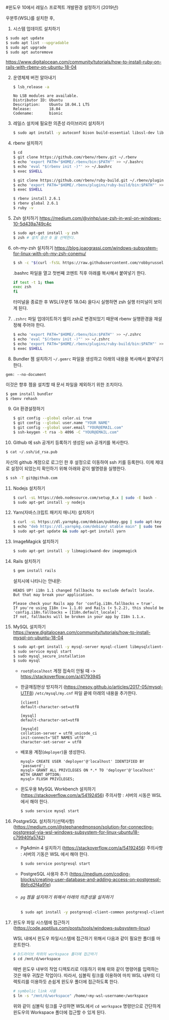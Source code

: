 #윈도우 10에서 레일스 프로젝트 개발환경 설정하기 (2019년)

우분투(WSL)를 설치한 후, 

1. 시스템 업데이트 설치하기

  ```sh
  $ sudo apt update
  $ sudo apt list --upgradable
  $ sudo apt upgrade
  $ sudo apt autoremove
  ```

  https://www.digitalocean.com/community/tutorials/how-to-install-ruby-on-rails-with-rbenv-on-ubuntu-18-04

2. 운영체제 버전 알아내기

   ```sh
   $ lsb_release -a
   ```

   ```
   No LSB modules are available.
   Distributor ID: Ubuntu
   Description:    Ubuntu 18.04.1 LTS
   Release:        18.04
   Codename:       bionic
   ```

3. 레일스 설치에 필요한 의존성 라이브러리 설치하기

   ```sh
   $ sudo apt install -y autoconf bison build-essential libssl-dev libyaml-dev libreadline6-dev zlib1g-dev libncurses5-dev libffi-dev libgdbm5 libgdbm-dev
   ```

4. rbenv 설치하기

   ```sh
   $ cd
   $ git clone https://github.com/rbenv/rbenv.git ~/.rbenv
   $ echo 'export PATH="$HOME/.rbenv/bin:$PATH"' >> ~/.bashrc
   $ echo 'eval "$(rbenv init -)"' >> ~/.bashrc
   $ exec $SHELL
   
   $ git clone https://github.com/rbenv/ruby-build.git ~/.rbenv/plugins/ruby-build
   $ echo 'export PATH="$HOME/.rbenv/plugins/ruby-build/bin:$PATH"' >> ~/.bashrc
   $ exec $SHELL
   
   $ rbenv install 2.6.1
   $ rbenv global 2.6.1
   $ ruby -v
   ```


5. Zsh  설치하기
   https://medium.com/@vinhp/use-zsh-in-wsl-on-windows-10-5d439a749c4c

   ```sh
   $ sudo apt-get install -y zsh
   $ zsh # 설치 옵션 0 을 선택한다.
   ```

6. oh-my-zsh  설치하기
   https://blog.joaograssi.com/windows-subsystem-for-linux-with-oh-my-zsh-conemu/

   ```sh
   $ sh -c "$(curl -fsSL https://raw.githubusercontent.com/robbyrussell/oh-my-zsh/master/tools/install.sh)"
   ```

   .bashrc  파일을 열고 첫번째 코멘트 직후 아래를 복사해서 붙여넣기 한다. 

   ```sh
   if test -t 1; then
   exec zsh
   fi
   ```

   터미널을 종료한 후  WSL(우분투 18.04) 을다시 실행하면  zsh  실행 터미널이 보이게 된다.

7. `.zshrc`  파일 업데이트하기
   쉘이 zsh로 변경되었기 때문에 rbenv 실행환경을 재설정해 주어야 한다.

   ```sh
   $ echo 'export PATH="$HOME/.rbenv/bin:$PATH"' >> ~/.zshrc
   $ echo 'eval "$(rbenv init -)"' >> ~/.zshrc
   $ echo 'export PATH="$HOME/.rbenv/plugins/ruby-build/bin:$PATH"' >> ~/.zshrc
   $ exec $SHELL
   ```

8. Bundler 젬 설치하기
  `~/.gemrc` 파일을 생성하고 아래의 내용을 복사해서 붙여넣기 한다.  

  ```
  gem: --no-document
  ```

  이것은 향후 젬을 설치할 때 문서 파일을 제외하기 위한 조치이다.

  ```sh
  $ gem install bundler
  $ rbenv rehash
  ```

9. Git 환경설정하기 

   ```sh
   $ git config --global color.ui true
   $ git config --global user.name "YOUR NAME"
   $ git config --global user.email "YOUR@EMAIL.com"
   $ ssh-keygen -t rsa -b 4096 -C "YOUR@EMAIL.com"
   ```

10. Github 에 ssh 공개키 등록하기
  생성된  ssh  공개키를 복사한다. 

  ```sh
  $ cat ~/.ssh/id_rsa.pub
  ```

  자신의  github 계정으로 로그인 한 후 설정으로 이동하여 ssh 키를 등록한다. 
  이제 제대로 설정이 되었는지 확인하기 위해 아래와 같이 쉘명령을 실행한다.

  ```sh
  $ ssh -T git@github.com
  ```

11. Nodejs 설치하기

    ```sh
    $ curl -sL https://deb.nodesource.com/setup_8.x | sudo -E bash -
    $ sudo apt-get install -y nodejs
    ```

12. Yarn(자바스크립트 패키지 매니저) 설치하기

    ```sh
    $ curl -sL https://dl.yarnpkg.com/debian/pubkey.gpg | sudo apt-key add -
    $ echo "deb https://dl.yarnpkg.com/debian/ stable main" | sudo tee /etc/apt/sources.list.d/yarn.list
    $ sudo apt-get update && sudo apt-get install yarn
    ```

13. ImageMagick 설치하기

    ```sh
    $ sudo apt-get install -y libmagickwand-dev imagemagick
    ```

14. Rails  설치하기

    ```sh
    $ gem install rails
    ```

    설치시에 나타나는 안내문:

    ```
    HEADS UP! i18n 1.1 changed fallbacks to exclude default locale.
    But that may break your application.
    
    Please check your Rails app for 'config.i18n.fallbacks = true'.
    If you're using I18n (>= 1.1.0) and Rails (< 5.2.2), this should be
    'config.i18n.fallbacks = [I18n.default_locale]'.
    If not, fallbacks will be broken in your app by I18n 1.1.x.
    ```

15. MySQL  설치하기
    https://www.digitalocean.com/community/tutorials/how-to-install-mysql-on-ubuntu-18-04

    ```sh
    $ sudo apt-get install -y mysql-server mysql-client libmysqlclient-dev
    $ sudo service mysql start
    $ sudo mysql_secure_installation
    $ sudo mysql
    ```

    * `root@localhost` 계정 접속이 안될 때
      -> https://stackoverflow.com/a/41793945

    * 한글깨짐현상 방지하기
      (https://nesoy.github.io/articles/2017-05/mysql-UTF8)
      `/etc/mysql/my.cnf`  파일 끝에 아래의 내용을 추가한다. 

      ```mysql
      [client]
      default-character-set=utf8
      
      [mysql]
      default-character-set=utf8
      
      [mysqld]
      collation-server = utf8_unicode_ci
      init-connect='SET NAMES utf8'
      character-set-server = utf8
      ```

    * 배포용 계정(`deployer`)을 생성한다.

      ```mysql
      mysql> CREATE USER 'deployer'@'localhost' IDENTIFIED BY 'password';
      mysql> GRANT ALL PRIVILEGES ON *.* TO 'deployer'@'localhost' WITH GRANT OPTION;
      mysql> FLUSH PRIVILEGES;
      ```

    * 윈도우용 MySQL Workbench 설치하기
      (https://stackoverflow.com/a/54192456) 
      주의사항 : 서버의 시동은  WSL 에서 해야 한다.

      ```sh
      $ sudo service mysql start
      ```

16. PostgreSQL  설치하기(선택사항)
    (https://medium.com/@stephanedmonson/solution-for-connecting-postgresql-via-wsl-windows-subsystem-for-linux-ubuntu18-c79940fa5742)

    * PgAdmin 4 설치하기
      (https://stackoverflow.com/a/54192456)
      주의사항 : 서버의 기동은 WSL 에서 해야 한다. 

      ```sh
      $ sudo service postgresql start
      ```

    * PostgreSQL  사용자 추가
      (https://medium.com/coding-blocks/creating-user-database-and-adding-access-on-postgresql-8bfcd2f4a91e)

    * ###### `pg` 젬을 설치하기 위해서 아래의 의존성을 설치하기

      ```sh
      $ sudo apt install -y postgresql-client-common postgresql-client libpq-dev
      ```

17. 윈도우 파일 시스템에 접근하기
    (https://code.apptilus.com/posts/tools/windows-subsystem-linux)

    WSL 내에서 윈도우 파일시스템에 접근하기 위해서 다음과 같이 필요한 폴더를 마운트한다.

    ```sh
    # D드라이브 하위의 workspace 폴더에 접근하기
    $ cd /mnt/d/workspace
    ```

    매번 윈도우 내부의 작업 디렉토리로 이동하기 위해 위와 같이 명령어를 입력하는 것은 매우 귀찮은 작업이다. 따라서, 심볼릭 링크를 이용하여 마치 WSL 내부의 디렉토리를 이용하듯 손쉽게 윈도우 폴더에 접근하도록 한다.

    ```sh
    # symbolic link 사용
    $ ln -s "/mnt/d/workspace" /home/<my-wsl-username>/workspace
    ```

    위와 같이 심볼릭 링크를 구성하면 WSL에서 `cd workspace` 명령만으로 간단하게 윈도우의 Workspace 폴더에 접근할 수 있게 된다.


​    

